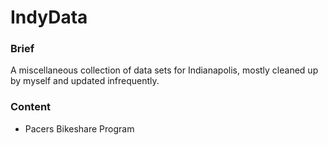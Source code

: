 IndyData
========

### Brief
A miscellaneous collection of data sets for Indianapolis, mostly cleaned up by myself and updated infrequently.

### Content
- Pacers Bikeshare Program
